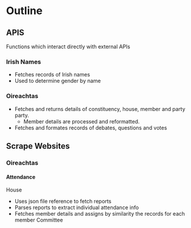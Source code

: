 <!-- @format -->

# Outline

## APIS

Functions which interact directly with external APIs

### Irish Names

- Fetches records of Irish names
- Used to determine gender by name

### Oireachtas

- Fetches and returns details of constituency, house, member and party party.
  - Member details are processed and reformatted.
- Fetches and formates records of debates, questions and votes

## Scrape Websites

### Oireachtas

#### Attendance

House

- Uses json file reference to fetch reports
- Parses reports to extract individual attendance info
- Fetches member details and assigns by similarity the records for each member
  Committee
